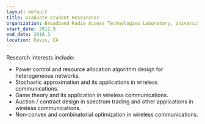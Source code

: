 ```yaml
---
layout: default
title: Graduate Student Researcher
organization: Broadband Radio Access Technologies Laboratory, University of California, Davis
start_date: 2011.9
end_date: 2016.3
location: Davis, CA
---
```


Research interests include:
<ul>
<li> Power control and resource allocation algorithm design for heterogeneous networks.</li>
<li> Stochastic approximation and its applications in wireless communications. </li>
<li> Game theory and its application in wireless communications.  </li>
<li> Auction / contract design in spectrum trading and other applications in wireless communications. </li>
<li> Non-convex and combinatorial optimization in wireless communications.</li>
</ul> 
